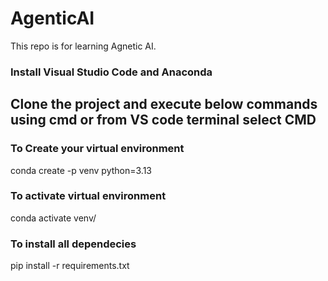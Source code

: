 # AgenticAI
This repo is for learning Agnetic AI. 

### Install Visual Studio Code and Anaconda

## Clone the project and execute below commands using cmd or from VS code terminal select CMD 

### To Create your virtual environment
conda create -p venv python=3.13

### To activate virtual environment
conda activate venv/

### To install all dependecies
pip install -r requirements.txt

